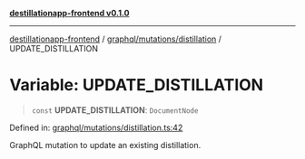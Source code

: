 [**destillationapp-frontend v0.1.0**](../../../../README.md)

***

[destillationapp-frontend](../../../../modules.md) / [graphql/mutations/distillation](../README.md) / UPDATE\_DISTILLATION

# Variable: UPDATE\_DISTILLATION

> `const` **UPDATE\_DISTILLATION**: `DocumentNode`

Defined in: [graphql/mutations/distillation.ts:42](https://github.com/DestillApp/main/blob/ec2df52a50a22efb35f12a0243274f6d03fbca52/frontend/src/graphql/mutations/distillation.ts#L42)

GraphQL mutation to update an existing distillation.
